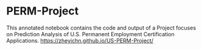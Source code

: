 # PERM-Project
This annotated notebook contains the code and output of a Project focuses on Prediction Analysis of U.S. Permanent Employment Certification Applications.
https://zheyichn.github.io/US-PERM-Project/
